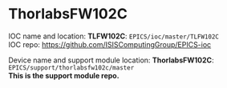 # ThorlabsFW102C

IOC name and location: __TLFW102C__: `EPICS/ioc/master/TLFW102C` \
IOC repo: https://github.com/ISISComputingGroup/EPICS-ioc

Device name and support module location: __ThorlabsFW102C__: `EPICS/support/thorlabsfw102c/master` \
__This is the support module repo.__
